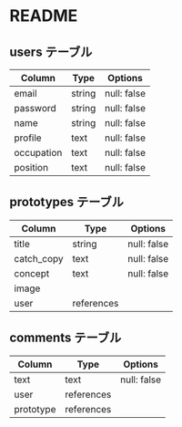 # README

## users テーブル

| Column   | Type   | Options     |
| -------- | ------ | ----------- |
| email     | string | null: false |
| password  | string | null: false |
| name     | string | null: false |
| profile  | text | null: false |
| occupation | text | null: false |
| position  | text | null: false |

## prototypes テーブル

| Column | Type   | Options     |
| ------ | ------ | ----------- |
| title  | string | null: false |
|catch_copy| text | null: false |
| concept| text | null: false   |
| image  |                      |
| user   | references |         |


## comments テーブル

| Column  | Type       | Options                        |
| ------- | ---------- | ------------------------------ |
| text    | text       |         null: false            |
| user    | references |                                 |
| prototype| references |                               |